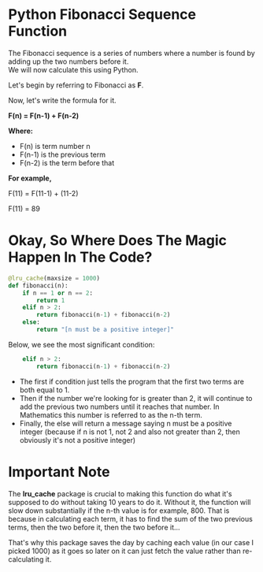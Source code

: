 # Python Fibonacci Sequence Function
The Fibonacci sequence is a series of numbers where a number is found by adding up the two numbers before it.<br>
We will now calculate this using Python.

Let's begin by referring to Fibonacci as **F**.

Now, let's write the formula for it.

**F(n) = F(n-1) + F(n-2)**

**Where:**
- F(n) is term number n
- F(n-1) is the previous term
- F(n-2) is the term before that

**For example,**

F(11) = F(11-1) + (11-2)

F(11) = 89

# Okay, So Where Does The Magic Happen In The Code?
```python
@lru_cache(maxsize = 1000)
def fibonacci(n):
    if n == 1 or n == 2:
        return 1
    elif n > 2:
        return fibonacci(n-1) + fibonacci(n-2)
    else:
        return "[n must be a positive integer]"
```

Below, we see the most significant condition:
```python
    elif n > 2:
        return fibonacci(n-1) + fibonacci(n-2)
```

- The first if condition just tells the program that the first two terms are both equal to 1.
- Then if the number we're looking for is greater than 2, it will continue to add the previous two numbers until it reaches that number. In Mathematics this number is referred to as the n-th term.
- Finally, the else will return a message saying n must be a positive integer (because if n is not 1, not 2 and also not greater than 2, then obviously it's not a positive integer)

# Important Note
The **lru_cache** package is crucial to making this function do what it's supposed to do without taking 10 years to do it. Without it, the function will slow down substantially if the n-th value is for example, 800.
That is because in calculating each term, it has to find the sum of the two previous terms, then the two before it, then the two before it...

That's why this package saves the day by caching each value (in our case I picked 1000) as it goes so later on it can just fetch the value rather than re-calculating it.
